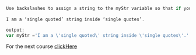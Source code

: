 ```js
Use backslashes to assign a string to the myStr variable so that if you were to print it to the console, you would see:
 
I am a ‘single quoted’ string inside ‘single quotes’.

output:
var myStr ='I am a \'single quoted\' string inside \'single quotes\'.'

```

For the next course [clickHere](https://www.merakilearn.org/course/124/exercise/3225)
